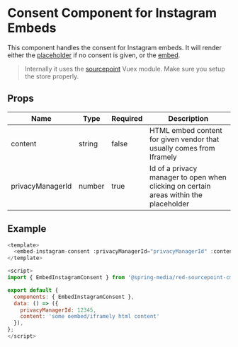 # Consent Component for Instagram Embeds

This component handles the consent for Instagram embeds. It will render either the [placeholder](../EmbedInstagramPlaceholder) if no consent is given, or the [embed](../EmbedInstagram).

> Internally it uses the [sourcepoint](../../vuex/sourcepoint) Vuex module. Make sure you setup the store properly.

## Props

| Name             | Type   | Required | Description |
| ---------------- | ------ | -------- | ----------- |
| content          | string | false    | HTML embed content for given vendor that usually comes from Iframely  |
| privacyManagerId | number | true     | Id of a privacy manager to open when clicking on certain areas within the placeholder |

## Example

```javascript
<template>
  <embed-instagram-consent :privacyManagerId="privacyManagerId" :content="content"></embed-instagram-consent>
</template>

<script>
import { EmbedInstagramConsent } from '@spring-media/red-sourcepoint-cmp/dist/esm/vue/components/EmbedInstagramConsent';

export default {
  components: { EmbedInstagramConsent },
  data: () => ({
    privacyManagerId: 12345,
    content: 'some oembed/iframely html content'
  }),
};
</script>
```

